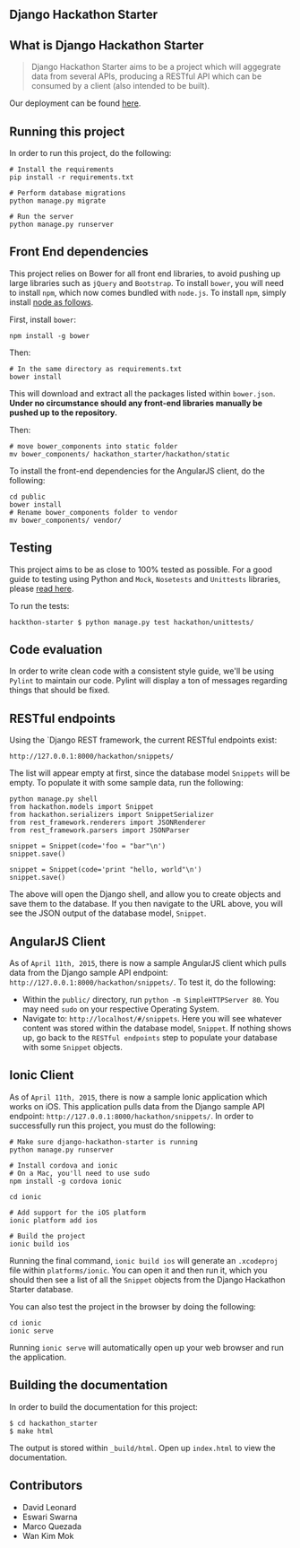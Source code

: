 Django Hackathon Starter
------------------------

## What is Django Hackathon Starter

> Django Hackathon Starter aims to be a project which will aggegrate data from several APIs, producing a RESTful API which can be consumed by a client (also intended to be built). 

Our deployment can be found [here](http://django-hackathon-starter.herokuapp.com/hackathon/).

## Running this project

In order to run this project, do the following:

    # Install the requirements
    pip install -r requirements.txt

    # Perform database migrations
    python manage.py migrate

    # Run the server
    python manage.py runserver

## Front End dependencies

This project relies on Bower for all front end libraries, to avoid pushing up large libraries such as `jQuery` and `Bootstrap`. To install `bower`, you will need to install `npm`, which now comes bundled with `node.js`. To install `npm`, simply install [node as follows](https://github.com/joyent/node/wiki/installing-node.js-via-package-manager). 

First, install `bower`:

    npm install -g bower

Then:

    # In the same directory as requirements.txt
    bower install

This will download and extract all the packages listed within `bower.json`. **Under no circumstance should any front-end libraries manually be pushed up to the repository.**

Then:

    # move bower_components into static folder
    mv bower_components/ hackathon_starter/hackathon/static

To install the front-end dependencies for the AngularJS client, do the following:

    cd public
    bower install
    # Rename bower_components folder to vendor
    mv bower_components/ vendor/


## Testing

This project aims to be as close to 100% tested as possible. For a good guide to testing using Python and `Mock`, `Nosetests` and `Unittests` libraries, please [read here](http://docs.python-guide.org/en/latest/writing/tests/).

To run the tests:

    hackthon-starter $ python manage.py test hackathon/unittests/

## Code evaluation

In order to write clean code with a consistent style guide, we'll be using `Pylint` to maintain our code. Pylint will display a ton of messages regarding things that should be fixed. 


## RESTful endpoints

Using the `Django REST framework, the current RESTful endpoints exist:

    http://127.0.0.1:8000/hackathon/snippets/

The list will appear empty at first, since the database model `Snippets` will be empty. To populate it with some sample data, run the following:

    python manage.py shell
    from hackathon.models import Snippet
    from hackathon.serializers import SnippetSerializer
    from rest_framework.renderers import JSONRenderer
    from rest_framework.parsers import JSONParser

    snippet = Snippet(code='foo = "bar"\n')
    snippet.save()

    snippet = Snippet(code='print "hello, world"\n')
    snippet.save()

The above will open the Django shell, and allow you to create objects and save them to the database. If you then navigate to the URL above, you will see the JSON output of the database model, `Snippet`. 

## AngularJS Client

As of `April 11th, 2015`, there is now a sample AngularJS client which pulls data from the Django sample API endpoint: `http://127.0.0.1:8000/hackathon/snippets/`. To test it, do the following:

* Within the `public/` directory, run `python -m SimpleHTTPServer 80`. You may need `sudo` on your respective Operating System.
* Navigate to: `http://localhost/#/snippets`. Here you will see whatever content was stored within the database model, `Snippet`. If nothing shows up, go back to the `RESTful endpoints` step to populate your database with some `Snippet` objects. 

## Ionic Client

As of `April 11th, 2015`, there is now a sample Ionic application which works on iOS. This application pulls data from the Django sample API endpoint: `http://127.0.0.1:8000/hackathon/snippets/`. In order to successfully run this project, you must do the following:

    # Make sure django-hackathon-starter is running
    python manage.py runserver

    # Install cordova and ionic
    # On a Mac, you'll need to use sudo
    npm install -g cordova ionic 

    cd ionic

    # Add support for the iOS platform
    ionic platform add ios

    # Build the project
    ionic build ios

Running the final command, `ionic build ios` will generate an `.xcodeproj` file within `platforms/ionic`. You can open it and then run it, which you should then see a list of all the `Snippet` objects from the Django Hackathon Starter database. 

You can also test the project in the browser by doing the following:

    cd ionic
    ionic serve 

Running `ionic serve` will automatically open up your web browser and run the application.


## Building the documentation

In order to build the documentation for this project:

    $ cd hackathon_starter
    $ make html

The output is stored within `_build/html`. Open up `index.html` to view the documentation.

## Contributors

* David Leonard
* Eswari Swarna
* Marco Quezada 
* Wan Kim Mok
